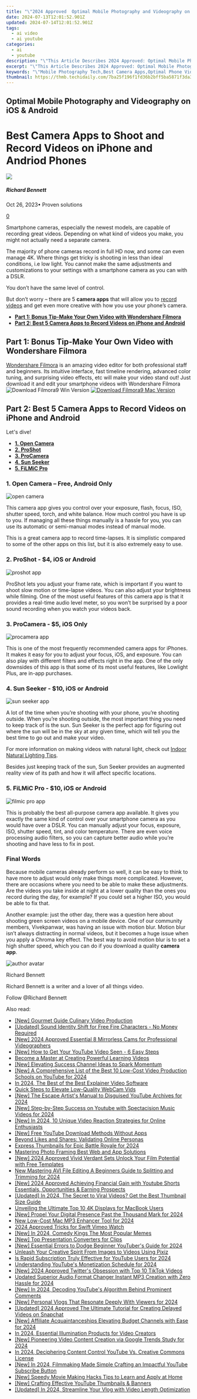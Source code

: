 ```yaml
---
title: "\"2024 Approved  Optimal Mobile Photography and Videography on iOS & Android\""
date: 2024-07-13T12:01:52.901Z
updated: 2024-07-14T12:01:52.901Z
tags:
  - ai video
  - ai youtube
categories:
  - ai
  - youtube
description: "\"This Article Describes 2024 Approved: Optimal Mobile Photography and Videography on iOS & Android\""
excerpt: "\"This Article Describes 2024 Approved: Optimal Mobile Photography and Videography on iOS & Android\""
keywords: "\"Mobile Photography Tech,Best Camera Apps,Optimal Phone Video,IOS Photo Capabilities,Android Photography Tips,Portable Camera Quality,Cross-Platform Videography\""
thumbnail: https://thmb.techidaily.com/7ba25f196f1fd36b2bff5ba5871f3da3d2f6d119166da5162e1c6bea9b39b80e.jpg
---
```


## Optimal Mobile Photography and Videography on iOS & Android

# Best Camera Apps to Shoot and Record Videos on iPhone and Andriod Phones

![](https://images.wondershare.com/filmora/article-images/richard-bennett.jpg)

##### Richard Bennett

 Oct 26, 2023• Proven solutions

[0](#commentsBoxSeoTemplate)

Smartphone cameras, especially the newest models, are capable of recording great videos. Depending on what kind of videos you make, you might not actually need a separate camera.

The majority of phone cameras record in full HD now, and some can even manage 4K. Where things get tricky is shooting in less than ideal conditions, i.e low light. You cannot make the same adjustments and customizations to your settings with a smartphone camera as you can with a DSLR.

You don’t have the same level of control.

But don’t worry – there are 5 **camera apps** that will allow you to [record videos](https://tools.techidaily.com/wondershare/filmora/download/) and get even more creative with how you use your phone’s camera.

* [**Part 1: Bonus Tip-Make Your Own Video with Wondershare Filmora**](#part1)
* [**Part 2: Best 5 Camera Apps to Record Videos on iPhone and Android**](#part2)

## Part 1: Bonus Tip-Make Your Own Video with Wondershare Filmora

[Wondershare Filmora](https://tools.techidaily.com/wondershare/filmora/download/) is an amazing video editor for both professional staff and beginners. Its intuitive interface, fast timeline rendering, advanced color tuning, and surprising video effects, etc will make your video stand out! Just download it and edit your smartphone videos with Wondershare Filmora ![![Download Filmora9 Win Version](https://images.wondershare.com/filmora/guide/download-btn-win.jpg) ](https://tools.techidaily.com/wondershare/filmora/download/) [![Download Filmora9 Mac Version](https://images.wondershare.com/filmora/guide/download-btn-mac.jpg) ](https://tools.techidaily.com/wondershare/filmora/download/)

## Part 2: Best 5 Camera Apps to Record Videos on iPhone and Android

Let's dive!

* [**1\. Open Camera**](#open)
* [**2. ProShot**](#proshot)
* [**3\. ProCamera**](#procamera)
* [**4\. Sun Seeker**](#sun)
* [**5\. FiLMiC Pro**](#filmic)

### 1\. Open Camera – Free, Android Only

![open camera](https://images.wondershare.com/filmora/article-images/open-camera1.png)

This camera app gives you control over your exposure, flash, focus, ISO, shutter speed, torch, and white balance. How much control you have is up to you. If managing all these things manually is a hassle for you, you can use its automatic or semi-manual modes instead of manual mode.

This is a great camera app to record time-lapses. It is simplistic compared to some of the other apps on this list, but it is also extremely easy to use.

### 2\. ProShot - $4, iOS or Android

![proshot app](https://images.wondershare.com/filmora/article-images/proshot2.png)

ProShot lets you adjust your frame rate, which is important if you want to shoot slow motion or time-lapse videos. You can also adjust your brightness while filming. One of the most useful features of this camera app is that it provides a real-time audio level meter, so you won’t be surprised by a poor sound recording when you watch your videos back.

### 3\. ProCamera - $5, iOS Only

![procamera app](https://images.wondershare.com/filmora/article-images/procamera3.png)

This is one of the most frequently recommended camera apps for iPhones. It makes it easy for you to adjust your focus, iOS, and exposure. You can also play with different filters and effects right in the app. One of the only downsides of this app is that some of its most useful features, like Lowlight Plus, are in-app purchases.

### 4\. Sun Seeker - $10, iOS or Android

![sun seeker app](https://images.wondershare.com/filmora/article-images/sun-seeker4.png)

A lot of the time when you’re shooting with your phone, you’re shooting outside. When you’re shooting outside, the most important thing you need to keep track of is the sun. Sun Seeker is the perfect app for figuring out where the sun will be in the sky at any given time, which will tell you the best time to go out and make your video.

For more information on making videos with natural light, check out [Indoor Natural Lighting Tips](https://tools.techidaily.com/wondershare/filmora/download/).

Besides just keeping track of the sun, Sun Seeker provides an augmented reality view of its path and how it will affect specific locations.

### 5\. FiLMiC Pro - $10, iOS or Android

![filmic pro app](https://images.wondershare.com/filmora/article-images/filmic-pro5.png)

This is probably the best all-purpose camera app available. It gives you exactly the same kind of control over your smartphone camera as you would have over a DSLR. You can manually adjust your focus, exposure, ISO, shutter speed, tint, and color temperature. There are even voice processing audio filters, so you can capture better audio while you’re shooting and have less to fix in post.

### Final Words

Because mobile cameras already perform so well, it can be easy to think to have more to adjust would only make things more complicated. However, there are occasions where you need to be able to make these adjustments. Are the videos you take inside at night at a lower quality than the ones you record during the day, for example? If you could set a higher ISO, you would be able to fix that.

Another example: just the other day, there was a question here about shooting green screen videos on a mobile device. One of our community members, Vivekpanwar, was having an issue with motion blur. Motion blur isn’t always distracting in normal videos, but it becomes a huge issue when you apply a Chroma key effect. The best way to avoid motion blur is to set a high shutter speed, which you can do if you download a quality **camera app**.

![author avatar](https://images.wondershare.com/filmora/article-images/richard-bennett.jpg)

Richard Bennett

Richard Bennett is a writer and a lover of all things video.

Follow @Richard Bennett


<ins class="adsbygoogle"
     style="display:block"
     data-ad-format="autorelaxed"
     data-ad-client="ca-pub-7571918770474297"
     data-ad-slot="1223367746"></ins>



<ins class="adsbygoogle"
     style="display:block"
     data-ad-client="ca-pub-7571918770474297"
     data-ad-slot="8358498916"
     data-ad-format="auto"
     data-full-width-responsive="true"></ins>



<span class="atpl-alsoreadstyle">Also read:</span>
<div><ul>
<li><a href="https://youtube-sure.techidaily.com/ourmet-guide-culinary-video-production/"><u>[New] Gourmet Guide  Culinary Video Production</u></a></li>
<li><a href="https://extra-approaches.techidaily.com/updated-sound-identity-shift-for-free-fire-characters-no-money-required/"><u>[Updated] Sound Identity Shift for Free Fire Characters - No Money Required</u></a></li>
<li><a href="https://youtube-sure.techidaily.com/024-approved-essential-8-mirrorless-cams-for-professional-videographers/"><u>[New] 2024 Approved  Essential 8 Mirrorless Cams for Professional Videographers</u></a></li>
<li><a href="https://youtube-sure.techidaily.com/ow-to-get-your-youtube-video-seen-6-easy-steps/"><u>[New] How to Get Your YouTube Video Seen - 6 Easy Steps</u></a></li>
<li><a href="https://visual-screen-recording.techidaily.com/become-a-master-at-creating-powerful-learning-videos/"><u>Become a Master at Creating Powerful Learning Videos</u></a></li>
<li><a href="https://youtube-sure.techidaily.com/levating-success-channel-ideas-to-spark-momentum/"><u>[New] Elevating Success  Channel Ideas to Spark Momentum</u></a></li>
<li><a href="https://youtube-sure.techidaily.com/-comprehensive-list-of-the-best-10-low-cost-video-production-schools-on-youtube-for-2024/"><u>[New] A Comprehensive List of the Best 10 Low-Cost Video Production Schools on YouTube for 2024</u></a></li>
<li><a href="https://ai-video-tools.techidaily.com/in-2024-the-best-of-the-best-explainer-video-software/"><u>In 2024, The Best of the Best Explainer Video Software</u></a></li>
<li><a href="https://screen-video-capture.techidaily.com/quick-steps-to-elevate-low-quality-webcam-vids/"><u>Quick Steps to Elevate Low-Quality WebCam Vids</u></a></li>
<li><a href="https://youtube-sure.techidaily.com/he-escape-artists-manual-to-disguised-youtube-archives-for-2024/"><u>[New] The Escape Artist's Manual to Disguised YouTube Archives for 2024</u></a></li>
<li><a href="https://youtube-sure.techidaily.com/tep-by-step-success-on-youtube-with-spectacision-music-videos-for-2024/"><u>[New] Step-by-Step Success on Youtube with Spectacision Music Videos for 2024</u></a></li>
<li><a href="https://youtube-sure.techidaily.com/n-2024-10-unique-video-reaction-strategies-for-online-enthusiasts/"><u>[New] In 2024, 10 Unique Video Reaction Strategies for Online Enthusiasts</u></a></li>
<li><a href="https://youtube-sure.techidaily.com/ree-youtube-download-methods-without-apps/"><u>[New] Free YouTube Download Methods Without Apps</u></a></li>
<li><a href="https://facebook.techidaily.com/beyond-likes-and-shares-validating-online-personas/"><u>Beyond Likes and Shares: Validating Online Personas</u></a></li>
<li><a href="https://youtube-sure.techidaily.com/ss-thumbnails-for-epic-battle-royale-for-2024/"><u>Express Thumbnails for Epic Battle Royale for 2024</u></a></li>
<li><a href="https://fox-hovers.techidaily.com/mastering-photo-framing-best-web-and-app-solutions/"><u>Mastering Photo Framing  Best Web and App Solutions</u></a></li>
<li><a href="https://fox-helps.techidaily.com/new-2024-approved-vivid-verdant-sets-unlock-your-film-potential-with-free-templates/"><u>[New] 2024 Approved  Vivid Verdant Sets  Unlock Your Film Potential with Free Templates</u></a></li>
<li><a href="https://video-content-creator.techidaily.com/new-mastering-avi-file-editing-a-beginners-guide-to-splitting-and-trimming-for-2024/"><u>New Mastering AVI File Editing A Beginners Guide to Splitting and Trimming for 2024</u></a></li>
<li><a href="https://youtube-sure.techidaily.com/024-approved-achieving-financial-gain-with-youtube-shorts-essentials-opportunities-and-earning-prospects/"><u>[New] 2024 Approved  Achieving Financial Gain with Youtube Shorts  Essentials, Opportunities & Earning Prospects</u></a></li>
<li><a href="https://youtube-sure.techidaily.com/ed-in-2024-the-secret-to-viral-videos-get-the-best-thumbnail-size-guide/"><u>[Updated] In 2024, The Secret to Viral Videos? Get the Best Thumbnail Size Guide</u></a></li>
<li><a href="https://extra-lessons.techidaily.com/unveiling-the-ultimate-top-10-4k-displays-for-macbook-users/"><u>Unveiling the Ultimate Top 10 4K Displays for MacBook Users</u></a></li>
<li><a href="https://youtube-sure.techidaily.com/ropel-your-digital-presence-past-the-thousand-mark-for-2024/"><u>[New] Propel Your Digital Presence Past the Thousand Mark for 2024</u></a></li>
<li><a href="https://sound-optimizing.techidaily.com/new-low-cost-mac-mp3-enhancer-tool-for-2024/"><u>New Low-Cost Mac MP3 Enhancer Tool for 2024</u></a></li>
<li><a href="https://vimeo-videos.techidaily.com/2024-approved-tricks-for-swift-vimeo-watch/"><u>2024 Approved  Tricks for Swift Vimeo Watch</u></a></li>
<li><a href="https://twitter-videos.techidaily.com/new-in-2024-comedy-kings-the-most-popular-memes/"><u>[New] In 2024, Comedy Kings  The Most Popular Memes</u></a></li>
<li><a href="https://digital-screen-recording.techidaily.com/new-top-presentation-converters-for-clips/"><u>[New] Top Presentation Converters for Clips</u></a></li>
<li><a href="https://youtube-sure.techidaily.com/ssential-errors-to-dodge-beginner-youtubers-guide-for-2024/"><u>[New] Essential Errors to Dodge  Beginner YouTuber's Guide for 2024</u></a></li>
<li><a href="https://extra-resources.techidaily.com/unleash-your-creative-spirit-from-images-to-videos-using-pixiz/"><u>Unleash Your Creative Spirit  From Images to Videos Using Pixiz</u></a></li>
<li><a href="https://youtube-sure.techidaily.com/pid-subscription-truly-effective-for-youtube-users-for-2024/"><u>Is Rapid Subscription Truly Effective for YouTube Users for 2024</u></a></li>
<li><a href="https://youtube-sure.techidaily.com/standing-youtubes-monetization-schedule-for-2024/"><u>Understanding YouTube's Monetization Schedule for 2024</u></a></li>
<li><a href="https://twitter-videos.techidaily.com/new-2024-approved-twitters-obsession-with-top-10-tiktok-videos/"><u>[New] 2024 Approved  Twitter's Obsession with Top 10 TikTok Videos</u></a></li>
<li><a href="https://audio-editing.techidaily.com/updated-superior-audio-format-changer-instant-mp3-creation-with-zero-hassle-for-2024/"><u>Updated Superior Audio Format Changer Instant MP3 Creation with Zero Hassle for 2024</u></a></li>
<li><a href="https://youtube-sure.techidaily.com/n-2024-decoding-youtubes-algorithm-behind-prominent-comments/"><u>[New] In 2024, Decoding YouTube's Algorithm Behind Prominent Comments</u></a></li>
<li><a href="https://youtube-sure.techidaily.com/ersonal-vlogs-that-resonate-deeply-with-viewers-for-2024/"><u>[New] Personal Vlogs That Resonate Deeply With Viewers for 2024</u></a></li>
<li><a href="https://snapchat-videos.techidaily.com/updated-2024-approved-the-ultimate-tutorial-for-creating-delayed-videos-on-snapchat/"><u>[Updated] 2024 Approved  The Ultimate Tutorial for Creating Delayed Videos on Snapchat</u></a></li>
<li><a href="https://facebook-video-share.techidaily.com/new-affiliate-acquaintanceships-elevating-budget-channels-with-ease-for-2024/"><u>[New] Affiliate Acquaintanceships  Elevating Budget Channels with Ease for 2024</u></a></li>
<li><a href="https://youtube-sure.techidaily.com/24-essential-illumination-products-for-video-creators/"><u>In 2024, Essential Illumination Products for Video Creators</u></a></li>
<li><a href="https://youtube-sure.techidaily.com/ioneering-video-content-creation-via-google-trends-study-for-2024/"><u>[New] Pioneering Video Content Creation via Google Trends Study for 2024</u></a></li>
<li><a href="https://youtube-sure.techidaily.com/24-deciphering-content-control-youtube-vs-creative-commons-license/"><u>In 2024, Deciphering Content Control  YouTube Vs. Creative Commons License</u></a></li>
<li><a href="https://youtube-sure.techidaily.com/n-2024-filmmaking-made-simple-crafting-an-impactful-youtube-subscribe-button/"><u>[New] In 2024, Filmmaking Made Simple  Crafting an Impactful YouTube Subscribe Button</u></a></li>
<li><a href="https://extra-approaches.techidaily.com/new-speedy-movie-making-hacks-tips-to-learn-and-apply-at-home/"><u>[New] Speedy Movie Making Hacks  Tips to Learn and Apply at Home</u></a></li>
<li><a href="https://youtube-sure.techidaily.com/rafting-effective-youtube-thumbnails-and-banners/"><u>[New] Crafting Effective YouTube Thumbnails & Banners</u></a></li>
<li><a href="https://youtube-sure.techidaily.com/ed-in-2024-streamline-your-vlog-with-video-length-optimization/"><u>[Updated] In 2024, Streamline Your Vlog with Video Length Optimization</u></a></li>
</ul></div>
